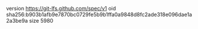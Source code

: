 version https://git-lfs.github.com/spec/v1
oid sha256:b903b1afb9e7870bc0729fe5b9b1ffa0a9848d8fc2ade318e096dae1a2a3be9a
size 5980
